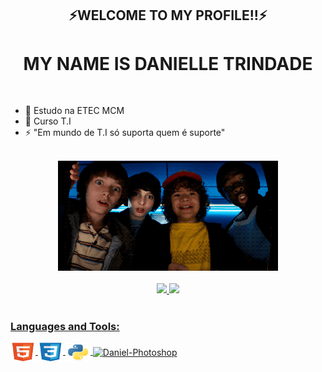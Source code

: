 


<h2 align="center">⚡WELCOME TO MY PROFILE!!⚡</h2>
<h1 align="center"> MY NAME IS DANIELLE TRINDADE</h1>
<br>

- 🔭 Estudo na ETEC MCM
- 🌱 Curso T.I
- ⚡ "Em mundo de T.I só suporta quem é suporte"

<br>
<div align="center">
  <img width="70%" src="https://github.com/danielletrind/danielletrind/blob/main/stgif.gif">
</div>
<br>


<div align="center">
  <a href="https://github.com/danielletrind">
  <img height="180em" src="https://github-readme-stats.vercel.app/api?username=danielletrind&show_icons=true&theme=dracula&include_all_commits=true&count_private=true"/>
  <img height="180em" src="https://github-readme-stats.vercel.app/api/top-langs/?username=danielletrind&layout=compact&langs_count=7&theme=dracula"/>
</div>
  <div style="display: inline_block"><br>
  <h3 align="left">Languages and Tools:</h3>
  <img align="center" alt="Danielle-HTML" height="30" width="40" src="https://raw.githubusercontent.com/devicons/devicon/master/icons/html5/html5-original.svg">
  <img align="center" alt="Danielle-CSS" height="30" width="40" src="https://raw.githubusercontent.com/devicons/devicon/master/icons/css3/css3-original.svg">
  <img align="center" alt="Daniel-Python" height="30" width="40" src="https://raw.githubusercontent.com/devicons/devicon/master/icons/python/python-original.svg">
  <img align="center" alt="Daniel-Photoshop" height="30" width="40"  src="https://cdn.jsdelivr.net/gh/devicons/devicon/icons/photoshop/photoshop-line.svg">
   
</div>
